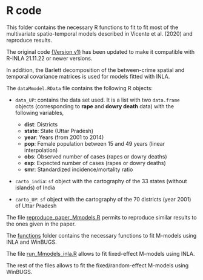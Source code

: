 # R code

This folder contains the necessary R functions to fit to fit most of the multivariate spatio-temporal models described in Vicente et al. (2020) and reproduce results.

The original code [(Version v1)](https://github.com/spatialstatisticsupna/Mmodels_SERRA_article/releases/tag/v1) has been updated to make it compatible with R-INLA 21.11.22 or newer versions.

In addition, the Barlett decomposition of the between-crime spatial and temporal covariance matrices is used for models fitted with INLA.

The ```dataMmodel.RData``` file contains the following R objects:

- ```data_UP```: contains the data set used. It is a list with two `data.frame` objects (corresponding to **rape** and **dowry death** data) with the following variables,
	- **dist**: Districts
	- **state**: State (Uttar Pradesh)
	- **year**: Years (from 2001 to 2014)
	- **pop**: Female population between 15 and 49 years (linear interpolation)
	- **obs**: Observed number of cases (rapes or dowry deaths)
	- **exp**: Expected number of cases (rapes or dowry deaths)
	- **smr**: Standardized incidence/mortality ratio

- ```carto_india```: `sf` object with the cartography of the 33 states (without islands) of India

- ```carto_UP```: `sf` object with the cartography of the 70 districts (year 2001) of Uttar Pradesh


The file [reproduce_paper_Mmodels.R](https://github.com/spatialstatisticsupna/Mmodels_SERRA_article/blob/master/R/reproduce_paper_Mmodels.R) permits to reproduce similar results to the ones given in the paper.

The [functions](https://github.com/spatialstatisticsupna/Mmodels_SERRA_article/blob/master/R/functions) folder contains the necessary functions to fit M-models using INLA and WinBUGS.

The file [run_Mmodels_inla.R](https://github.com/spatialstatisticsupna/Mmodels_SERRA_article/blob/master/R/run_Mmodels_inla.R) allows to fit fixed-effect M-models using INLA.

The rest of the files allows to fit the fixed/random-effect M-models using WinBUGS.
